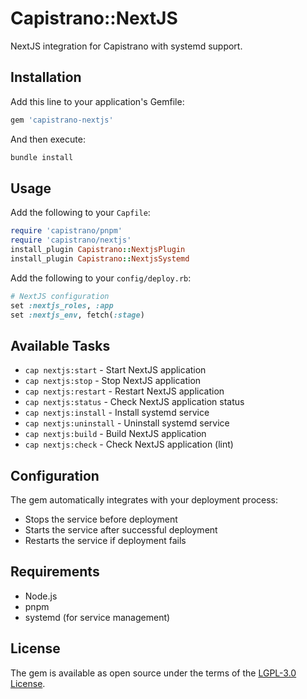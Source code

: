 # Capistrano::NextJS

NextJS integration for Capistrano with systemd support.

## Installation

Add this line to your application's Gemfile:

```ruby
gem 'capistrano-nextjs'
```

And then execute:

```bash
bundle install
```

## Usage

Add the following to your `Capfile`:

```ruby
require 'capistrano/pnpm'
require 'capistrano/nextjs'
install_plugin Capistrano::NextjsPlugin
install_plugin Capistrano::NextjsSystemd
```

Add the following to your `config/deploy.rb`:

```ruby
# NextJS configuration
set :nextjs_roles, :app
set :nextjs_env, fetch(:stage)
```

## Available Tasks

- `cap nextjs:start` - Start NextJS application
- `cap nextjs:stop` - Stop NextJS application
- `cap nextjs:restart` - Restart NextJS application
- `cap nextjs:status` - Check NextJS application status
- `cap nextjs:install` - Install systemd service
- `cap nextjs:uninstall` - Uninstall systemd service
- `cap nextjs:build` - Build NextJS application
- `cap nextjs:check` - Check NextJS application (lint)

## Configuration

The gem automatically integrates with your deployment process:

- Stops the service before deployment
- Starts the service after successful deployment
- Restarts the service if deployment fails

## Requirements

- Node.js
- pnpm
- systemd (for service management)

## License

The gem is available as open source under the terms of the [LGPL-3.0 License](https://opensource.org/licenses/LGPL-3.0).
